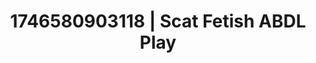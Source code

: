 ---
categories:
- Whispered desires
- AI-generated
- Sensual teasing
- Voyeur fantasy
- Lace and desire
- ASMR
- Curvy bodies
- Cosplay
image: /assets/images/1746580903118.jpg
layout: post
seo:
  description: Featured content with premium ABDL Play, Scat Fetish. HD images available.
  keywords: ABDL Play, Scat Fetish
  og_image: /assets/images/1746580903118.jpg
  schema_type: VisualArtwork
tags:
- ABDL Play
- '#1746580903118'
- Scat Fetish
title: 1746580903118 | Scat Fetish ABDL Play
---